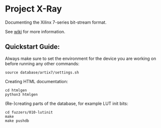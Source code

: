 Project X-Ray
=============

Documenting the Xilinx 7-series bit-stream format.

See [wiki](https://github.com/cliffordwolf/prjxray/wiki) for more information.


Quickstart Guide:
-----------------

Always make sure to set the environment for the device you are working on before
running any other commands:

    source database/artix7/settings.sh

Creating HTML documentation:

    cd htmlgen
    python3 htmlgen

(Re-)creating parts of the database, for example LUT init bits:

    cd fuzzers/010-lutinit
    make
    make pushdb
